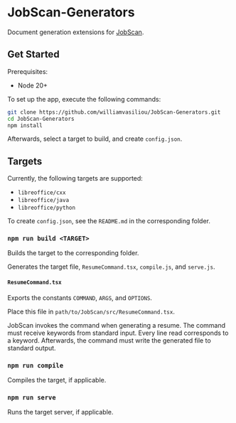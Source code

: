 # JobScan-Generators

Document generation extensions for [JobScan](https://github.com/williamvasiliou/JobScan).

## Get Started

Prerequisites:

- Node 20+

To set up the app, execute the following commands:

```bash
git clone https://github.com/williamvasiliou/JobScan-Generators.git
cd JobScan-Generators
npm install
```

Afterwards, select a target to build, and create `config.json`.

## Targets

Currently, the following targets are supported:

- `libreoffice/cxx`
- `libreoffice/java`
- `libreoffice/python`

To create `config.json`, see the `README.md` in the corresponding folder.

### `npm run build <TARGET>`

Builds the target to the corresponding folder.

Generates the target file, `ResumeCommand.tsx`, `compile.js`, and `serve.js`.

#### `ResumeCommand.tsx`

Exports the constants `COMMAND`, `ARGS`, and `OPTIONS`.

Place this file in `path/to/JobScan/src/ResumeCommand.tsx`.

JobScan invokes the command when generating a resume. The command must receive keywords from standard input. Every line read corresponds to a keyword. Afterwards, the command must write the generated file to standard output.

### `npm run compile`

Compiles the target, if applicable.

### `npm run serve`

Runs the target server, if applicable.
